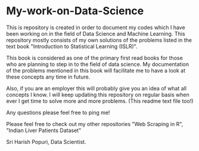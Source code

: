 
# My-work-on-Data-Science

This is repository is created in order to document my codes which I have been working on in the field of Data Science and Machine Learning. This repository mostly consists of my own solutions of the problems listed in the text book "Introduction to Statistical Learning (ISLR)".

This book is considered as one of the primary first read books for those who are planning to step in to the field of data science. My documentation of the problems mentioned in this book will facilitate me to have a look at these concepts any time in future.

Also, if you are an employer this will probably give you an idea of what all concepts I know. I will keep updating this repository on regular basis when ever I get time to solve more and more problems. (This readme text file too!)

Any questions please feel free to ping me!

Please feel free to check out my other repositories "Web Scraping in R", "Indian Liver Patients Dataset"

Sri Harish Popuri, Data Scientist.
